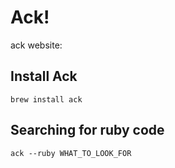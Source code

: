 # Ack!

ack website:

## Install Ack

    brew install ack

## Searching for ruby code

    ack --ruby WHAT_TO_LOOK_FOR
